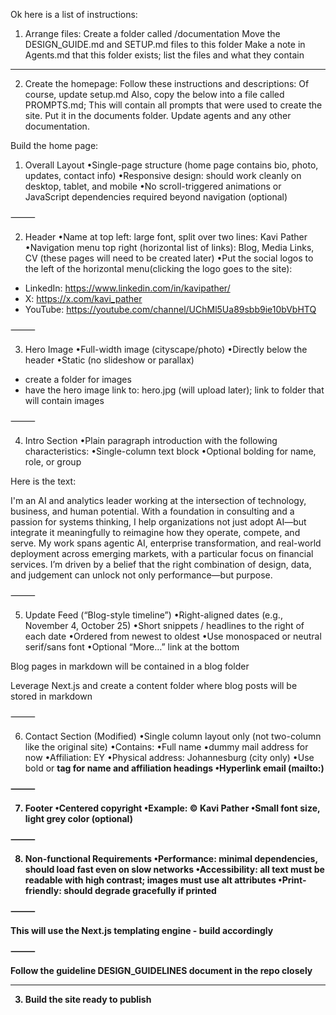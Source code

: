 Ok here is a list of instructions:

1. Arrange files:
Create a folder called /documentation
Move the DESIGN_GUIDE.md and SETUP.md files to this folder
Make a note in Agents.md that this folder exists; list the files and what they contain

---

2. Create the homepage:
Follow these instructions and descriptions:
Of course, update setup.md
Also, copy the below into a file called PROMPTS.md; This will contain all prompts that were used to create the site. Put it in the documents folder. Update agents and any other documentation.

Build the home page:


1. Overall Layout
•Single-page structure (home page contains bio, photo, updates, contact info)
•Responsive design: should work cleanly on desktop, tablet, and mobile
•No scroll-triggered animations or JavaScript dependencies required beyond navigation (optional)

⸻

2. Header
•Name at top left: large font, split over two lines: Kavi Pather
•Navigation menu top right (horizontal list of links): Blog, Media Links, CV (these pages will need to be created later)
•Put the social logos to the left of the horizontal menu(clicking the logo goes to the site):
- LinkedIn: https://www.linkedin.com/in/kavipather/
- X: https://x.com/kavi_pather
- YouTube: https://youtube.com/channel/UChMl5Ua89sbb9ie10bVbHTQ

⸻

3. Hero Image
•Full-width image (cityscape/photo)
•Directly below the header
•Static (no slideshow or parallax)
- create a folder for images
- have the hero image link to: hero.jpg (will upload later); link to folder that will contain images

⸻

4. Intro Section
•Plain paragraph introduction with the following characteristics:
•Single-column text block
•Optional bolding for name, role, or group

Here is the text:

I'm an AI and analytics leader working at the intersection of technology, business, and human potential. With a foundation in consulting and a passion for systems thinking, I help organizations not just adopt AI—but integrate it meaningfully to reimagine how they operate, compete, and serve. My work spans agentic AI, enterprise transformation, and real-world deployment across emerging markets, with a particular focus on financial services. I’m driven by a belief that the right combination of design, data, and judgement can unlock not only performance—but purpose.


⸻

5. Update Feed (“Blog-style timeline”)
•Right-aligned dates (e.g., November 4, October 25)
•Short snippets / headlines to the right of each date
•Ordered from newest to oldest
•Use monospaced or neutral serif/sans font
•Optional “More…” link at the bottom

Blog pages in markdown will be contained in a blog folder

Leverage Next.js and create a content folder where blog posts will be stored in markdown

⸻

6. Contact Section (Modified)
•Single column layout only (not two-column like the original site)
•Contains:
•Full name
•dummy mail address for now
•Affiliation: EY
•Physical address: Johannesburg (city only)
•Use bold or <strong> tag for name and affiliation headings
•Hyperlink email (mailto:)

⸻

7. Footer
•Centered copyright
•Example: © Kavi Pather
•Small font size, light grey color (optional)

⸻

8. Non-functional Requirements
•Performance: minimal dependencies, should load fast even on slow networks
•Accessibility: all text must be readable with high contrast; images must use alt attributes
•Print-friendly: should degrade gracefully if printed

⸻

This will use the Next.js templating engine - build accordingly

⸻

Follow the guideline DESIGN_GUIDELINES document in the repo closely

---

3. Build the site ready to publish
